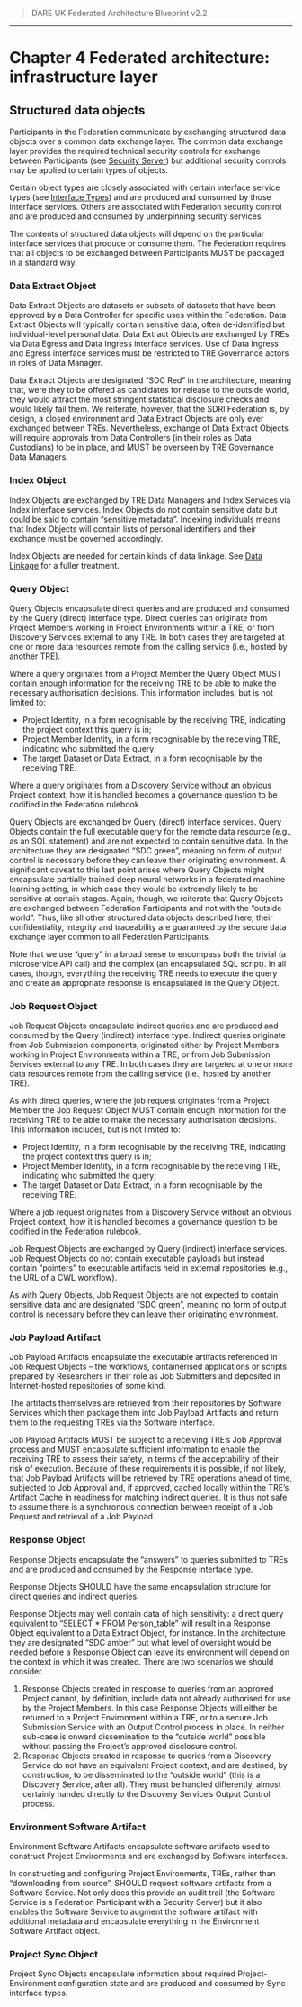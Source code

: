 > DARE UK Federated Architecture Blueprint  v2.2
----

# Chapter 4 Federated architecture: infrastructure layer
## Structured data objects

Participants in the Federation communicate by exchanging structured data objects over a common data exchange layer. The common data exchange layer provides the required technical security controls for exchange between Participants (see [Security Server](4_6_SDRI_Core_Services.md)) but additional security controls may be applied to certain types of objects. 

Certain object types are closely associated with certain interface service types (see [Interface Types](4_4_Interface_Types.md)) and are produced and consumed by those interface services. Others are associated with Federation security control and are produced and consumed by underpinning security services.

The contents of structured data objects will depend on the particular interface services that produce or consume them.
The Federation requires that all objects to be exchanged between Participants MUST be packaged in a standard way.

### Data Extract Object

Data Extract Objects are datasets or subsets of datasets that have been approved by a Data Controller for specific uses within the Federation. Data Extract Objects will typically contain sensitive data, often de-identified but individual-level personal data. Data Extract Objects are exchanged by TREs via Data Egress and Data Ingress interface services. Use of Data Ingress and Egress interface services must be restricted to TRE Governance actors in roles of Data Manager.

Data Extract Objects are designated “SDC Red” in the architecture, meaning that, were they to be offered as candidates for release to the outside world, they would attract the most stringent statistical disclosure checks and would likely fail them. We reiterate, however, that the SDRI Federation is, by design, a closed environment and Data Extract Objects are only ever exchanged between TREs. Nevertheless, exchange of Data Extract Objects will require approvals from Data Controllers (in their roles as Data Custodians) to be in place, and MUST be overseen by TRE Governance Data Managers.

### Index Object

Index Objects are exchanged by TRE Data Managers and Index Services via Index interface services. Index Objects do not contain sensitive data but could be said to contain “sensitive metadata”. Indexing individuals means that Index Objects will contain lists of personal identifiers and their exchange must be governed accordingly.

Index Objects are needed for certain kinds of data linkage. See [Data Linkage](#) for a fuller treatment. 

### Query Object

Query Objects encapsulate direct queries and are produced and consumed by the Query (direct) interface type.
Direct queries can originate from Project Members working in Project Environments within a TRE, or from Discovery Services external to any TRE. In both cases they are targeted at one or more data resources remote from the calling service (i.e., hosted by another TRE). 

Where a query originates from a Project Member the Query Object MUST contain enough information for the receiving TRE to be able to make the necessary authorisation decisions. This information includes, but is not limited to:
 * Project Identity, in a form recognisable by the receiving TRE, indicating the project context this query is in;
 * Project Member Identity, in a form recognisable by the receiving TRE, indicating who submitted the query;
 * The target Dataset or Data Extract, in a form recognisable by the receiving TRE.

Where a query originates from a Discovery Service without an obvious Project context, how it is handled becomes a governance question to be codified in the Federation rulebook.

Query Objects are exchanged by Query (direct) interface services. Query Objects contain the full executable query for the remote data resource (e.g., as an SQL statement) and are not expected to contain sensitive data. In the architecture they are designated “SDC green”, meaning no form of output control is necessary before they can leave their originating environment.
A significant caveat to this last point arises where Query Objects might encapsulate partially trained deep neural networks in a federated machine learning setting, in which case they would be extremely likely to be sensitive at certain stages.
Again, though, we reiterate that Query Objects are exchanged between Federation Participants and not with the “outside world”. Thus, like all other structured data objects described here, their confidentiality, integrity and traceability are guaranteed by the secure data exchange layer common to all Federation Participants.

Note that we use “query” in a broad sense to encompass both the trivial (a microservice API call) and the complex (an encapsulated SQL script). In all cases, though, everything the receiving TRE needs to execute the query and create an appropriate response is encapsulated in the Query Object.

### Job Request Object

Job Request Objects encapsulate indirect queries and are produced and consumed by the Query (indirect) interface type.
Indirect queries originate from Job Submission components, originated either by Project Members working in Project Environments within a TRE, or from Job Submission Services external to any TRE. In both cases they are targeted at one or more data resources remote from the calling service (i.e., hosted by another TRE). 

As with direct queries, where the job request originates from a Project Member the Job Request Object MUST contain enough information for the receiving TRE to be able to make the necessary authorisation decisions. This information includes, but is not limited to:
 * Project Identity, in a form recognisable by the receiving TRE, indicating the project context this query is in;
 * Project Member Identity, in a form recognisable by the receiving TRE, indicating who submitted the query;
 * The target Dataset or Data Extract, in a form recognisable by the receiving TRE.

Where a job request originates from a Discovery Service without an obvious Project context, how it is handled becomes a governance question to be codified in the Federation rulebook.

Job Request Objects are exchanged by Query (indirect) interface services. Job Request Objects do not contain executable payloads but instead contain “pointers” to executable artifacts held in external repositories (e.g., the URL of a CWL workflow). 

As with Query Objects, Job Request Objects are not expected to contain sensitive data and are designated “SDC green”, meaning no form of output control is necessary before they can leave their originating environment.

### Job Payload Artifact

Job Payload Artifacts encapsulate the executable artifacts referenced in Job Request Objects – the workflows, containerised applications or scripts prepared by Researchers in their role as Job Submitters and deposited in Internet-hosted repositories of some kind.

The artifacts themselves are retrieved from their repositories by Software Services which then package them into Job Payload Artifacts and return them to the requesting TREs via the Software interface.

Job Payload Artifacts MUST be subject to a receiving TRE’s Job Approval process and MUST encapsulate sufficient information to enable the receiving TRE to assess their safety, in terms of the acceptability of their risk of execution. Because of these requirements it is possible, if not likely, that Job Payload Artifacts will be retrieved by TRE operations ahead of time, subjected to Job Approval and, if approved, cached locally within the TRE’s Artifact Cache in readiness for matching indirect queries. It is thus not safe to assume there is a synchronous connection between receipt of a Job Request and retrieval of a Job Payload.

### Response Object

Response Objects encapsulate the “answers” to queries submitted to TREs and are produced and consumed by the Response interface type.

Response Objects SHOULD have the same encapsulation structure for direct queries and indirect queries.

Response Objects may well contain data of high sensitivity: a direct query equivalent to “SELECT * FROM Person_table” will result in a Response Object equivalent to a Data Extract Object, for instance. In the architecture they are designated “SDC amber” but what level of oversight would be needed before a Response Object can leave its environment will depend on the context in which it was created. There are two scenarios we should consider. 

 1. Response Objects created in response to queries from an approved Project cannot, by definition, include data not already authorised for use by the Project Members. In this case Response Objects will either be returned to a Project Environment within a TRE, or to a secure Job Submission Service with an Output Control process in place. In neither sub-case is onward dissemination to the “outside world” possible without passing the Project’s approved disclosure control.
 2. Response Objects created in response to queries from a Discovery Service do not have an equivalent Project context, and are destined, by construction, to be disseminated to the “outside world” (this is a Discovery Service, after all). They must be handled differently, almost certainly handed directly to the Discovery Service’s Output Control process.

### Environment Software Artifact

Environment Software Artifacts encapsulate software artifacts used to construct Project Environments and are exchanged by Software interfaces.

In constructing and configuring Project Environments, TREs, rather than “downloading from source”, SHOULD request software artifacts from a Software Service. Not only does this provide an audit trail (the Software Service is a Federation Participant with a Security Server) but it also enables the Software Service to augment the software artifact with additional metadata and encapsulate everything in the Environment Software Artifact object.

### Project Sync Object

Project Sync Objects encapsulate information about required Project-Environment configuration state and are produced and consumed by Sync interface types.


